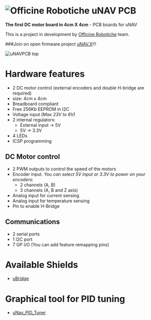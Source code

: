 # ![Officine Robotiche][Logo] uNAV PCB
**The first DC motor board in 4cm X 4cm** - PCB boards for uNAV

This is a project in development by [Officine Robotiche] team.

###Join on open firmware project [uNAV.X](https://github.com/officinerobotiche/uNAV.X)!!!

![uNAVPCB top](https://github.com/officinerobotiche/uNAVPCB/blob/master/Image/preview_Top.png)

# Hardware features
- 2 DC motor control (external encoders and double H-bridge are required)
- size: 4cm x 4cm
- Breadboard compliant
- Free 256Kb EEPROM in I2C 
- Voltage input *(Max 23V to 6V)*
- 2 internal regulators:
  - External input -> 5V
  - 5V -> 3.3V
- 4 LEDs
- ICSP programming

## DC Motor control
- 2 PWM outputs to control the speed of the motors
- Encoder input. *You can select 5V input or 3.3V to power on your encoders*: 
  - 2 channels (A, B)
  - 3 channels (A, B and Z axis)
- Analog input for current sensing
- Analog input for temperature sensing
- Pin to enable H-Bridge

## Communications
- 2 serial ports
- 1 I2C port
- 7 GP I/O (You can add feature remapping pins) 
 
# Available Shields
- [uBridge](https://github.com/officinerobotiche/uBridgePCB)

# Graphical tool for PID tuning
- [uNav_PID_Tuner](https://github.com/officinerobotiche/uNav_PID_Tuner)

[Officine Robotiche]:http://www.officinerobotiche.it/
[Logo]:http://2014.officinerobotiche.it/wp-content/uploads/sites/4/2014/09/ORlogoSimpleSmall.png
